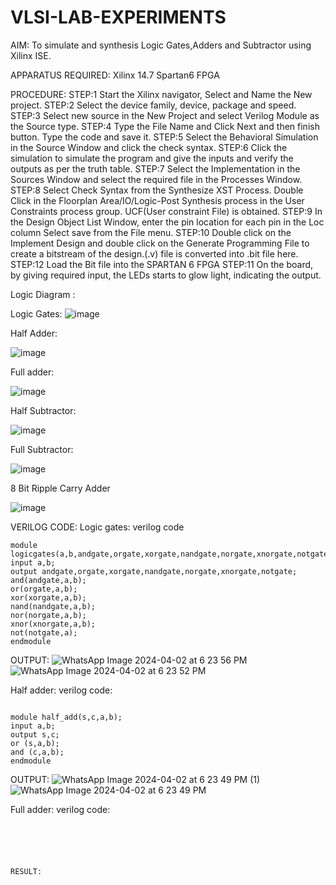 # VLSI-LAB-EXPERIMENTS
AIM: To simulate and synthesis Logic Gates,Adders and Subtractor using Xilinx ISE.

APPARATUS REQUIRED: Xilinx 14.7 Spartan6 FPGA

PROCEDURE: STEP:1 Start the Xilinx navigator, Select and Name the New project. STEP:2 Select the device family, device, package and speed. STEP:3 Select new source in the New Project and select Verilog Module as the Source type. STEP:4 Type the File Name and Click Next and then finish button. Type the code and save it. STEP:5 Select the Behavioral Simulation in the Source Window and click the check syntax. STEP:6 Click the simulation to simulate the program and give the inputs and verify the outputs as per the truth table. STEP:7 Select the Implementation in the Sources Window and select the required file in the Processes Window. STEP:8 Select Check Syntax from the Synthesize XST Process. Double Click in the Floorplan Area/IO/Logic-Post Synthesis process in the User Constraints process group. UCF(User constraint File) is obtained. STEP:9 In the Design Object List Window, enter the pin location for each pin in the Loc column Select save from the File menu. STEP:10 Double click on the Implement Design and double click on the Generate Programming File to create a bitstream of the design.(.v) file is converted into .bit file here. STEP:12 Load the Bit file into the SPARTAN 6 FPGA STEP:11 On the board, by giving required input, the LEDs starts to glow light, indicating the output.

Logic Diagram :

Logic Gates:
![image](https://github.com/navaneethans/VLSI-LAB-EXPERIMENTS/assets/6987778/ee17970c-3ac9-4603-881b-88e2825f41a4)


Half Adder:

![image](https://github.com/navaneethans/VLSI-LAB-EXPERIMENTS/assets/6987778/0e1ecb96-0c25-4556-832b-aeeedfdfe7b9)


Full adder:

![image](https://github.com/navaneethans/VLSI-LAB-EXPERIMENTS/assets/6987778/9bb3964c-438f-469d-a3de-c1cca6f323fb)


Half Subtractor:

![image](https://github.com/navaneethans/VLSI-LAB-EXPERIMENTS/assets/6987778/731470b7-eb4e-49f8-8bb7-2994052a7184)



Full Subtractor:

![image](https://github.com/navaneethans/VLSI-LAB-EXPERIMENTS/assets/6987778/d66f874b-c1f2-44b3-a035-7149b56430c1)



8 Bit Ripple Carry Adder

![image](https://github.com/navaneethans/VLSI-LAB-EXPERIMENTS/assets/6987778/7385a408-40a5-4203-8050-b72818622d79)



VERILOG CODE:
Logic gates:
verilog code
~~~
module logicgates(a,b,andgate,orgate,xorgate,nandgate,norgate,xnorgate,notgate);
input a,b;
output andgate,orgate,xorgate,nandgate,norgate,xnorgate,notgate;
and(andgate,a,b);
or(orgate,a,b);
xor(xorgate,a,b);
nand(nandgate,a,b);  
nor(norgate,a,b);
xnor(xnorgate,a,b);
not(notgate,a);
endmodule
~~~

OUTPUT:
![WhatsApp Image 2024-04-02 at 6 23 56 PM](https://github.com/Kirthana-2004/VLSI-LAB-EXP-1/assets/144320880/2e72f13a-5668-4b72-9256-c60baa3df009)
![WhatsApp Image 2024-04-02 at 6 23 52 PM](https://github.com/Kirthana-2004/VLSI-LAB-EXP-1/assets/144320880/963e0fae-826c-4ee6-93aa-6f6dbdd97ba1)


Half adder:
verilog code:
~~~

module half_add(s,c,a,b);
input a,b;
output s,c;
or (s,a,b);
and (c,a,b);
endmodule
~~~
OUTPUT:
![WhatsApp Image 2024-04-02 at 6 23 49 PM (1)](https://github.com/Kirthana-2004/VLSI-LAB-EXP-1/assets/144320880/91c95f40-4006-49ef-92ca-6229fdde7afe)
![WhatsApp Image 2024-04-02 at 6 23 49 PM](https://github.com/Kirthana-2004/VLSI-LAB-EXP-1/assets/144320880/b9553a07-05af-42fd-ad87-e962b4702c28)


Full adder:
verilog code:
~~~





RESULT:

